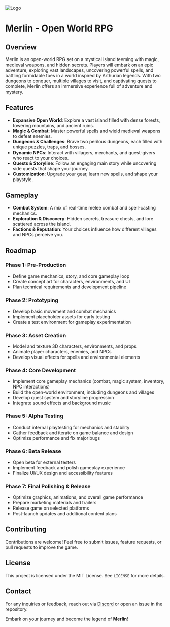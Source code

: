 ![Logo](https://media.discordapp.net/attachments/1268496559285211238/1335166624583520286/Sprite-0001.png?ex=679f2e51&is=679ddcd1&hm=a7b5230768ab82164b2379746cf3f20dc3c11c6e6a751713e7977881083ff5ee&=&format=webp&quality=lossless&width=1246&height=701)


# Merlin - Open World RPG

## Overview

Merlin is an open-world RPG set on a mystical island teeming with magic, medieval weapons, and hidden secrets. Players will embark on an epic adventure, exploring vast landscapes, uncovering powerful spells, and battling formidable foes in a world inspired by Arthurian legends. With two dungeons to conquer, multiple villages to visit, and captivating quests to complete, Merlin offers an immersive experience full of adventure and mystery.

## Features

- **Expansive Open World**: Explore a vast island filled with dense forests, towering mountains, and ancient ruins.
- **Magic & Combat**: Master powerful spells and wield medieval weapons to defeat enemies.
- **Dungeons & Challenges**: Brave two perilous dungeons, each filled with unique puzzles, traps, and bosses.
- **Dynamic NPCs**: Interact with villagers, merchants, and quest-givers who react to your choices.
- **Quests & Storyline**: Follow an engaging main story while uncovering side quests that shape your journey.
- **Customization**: Upgrade your gear, learn new spells, and shape your playstyle.

## Gameplay

- **Combat System**: A mix of real-time melee combat and spell-casting mechanics.
- **Exploration & Discovery**: Hidden secrets, treasure chests, and lore scattered across the island.
- **Factions & Reputation**: Your choices influence how different villages and NPCs perceive you.

## Roadmap

### Phase 1: Pre-Production
- Define game mechanics, story, and core gameplay loop
- Create concept art for characters, environments, and UI
- Plan technical requirements and development pipeline

### Phase 2: Prototyping
- Develop basic movement and combat mechanics
- Implement placeholder assets for early testing
- Create a test environment for gameplay experimentation

### Phase 3: Asset Creation
- Model and texture 3D characters, environments, and props
- Animate player characters, enemies, and NPCs
- Develop visual effects for spells and environmental elements

### Phase 4: Core Development
- Implement core gameplay mechanics (combat, magic system, inventory, NPC interactions)
- Build the open-world environment, including dungeons and villages
- Develop quest system and storyline progression
- Integrate sound effects and background music

### Phase 5: Alpha Testing
- Conduct internal playtesting for mechanics and stability
- Gather feedback and iterate on game balance and design
- Optimize performance and fix major bugs

### Phase 6: Beta Release
- Open beta for external testers
- Implement feedback and polish gameplay experience
- Finalize UI/UX design and accessibility features

### Phase 7: Final Polishing & Release
- Optimize graphics, animations, and overall game performance
- Prepare marketing materials and trailers
- Release game on selected platforms
- Post-launch updates and additional content plans

## Contributing

Contributions are welcome! Feel free to submit issues, feature requests, or pull requests to improve the game.

## License

This project is licensed under the MIT License. See `LICENSE` for more details.

## Contact

For any inquiries or feedback, reach out via [Discord](your-discord-link) or open an issue in the repository.

Embark on your journey and become the legend of **Merlin**!






